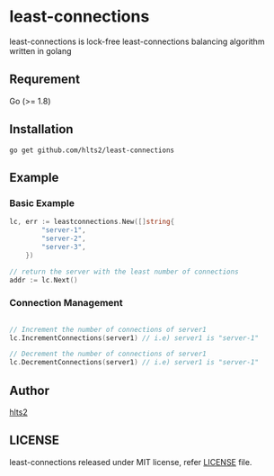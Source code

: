 # least-connections
least-connections is lock-free least-connections balancing algorithm written in golang

## Requrement

Go (>= 1.8)

## Installation

```shell
go get github.com/hlts2/least-connections
```

## Example

### Basic Example
```go
lc, err := leastconnections.New([]string{
		"server-1",
		"server-2",
		"server-3",
    })

// return the server with the least number of connections
addr := lc.Next()

```

### Connection Management
```go

// Increment the number of connections of server1
lc.IncrementConnections(server1) // i.e) server1 is "server-1"

// Decrement the number of connections of server1
lc.DecrementConnections(server1) // i.e) server1 is "server-1"

```

## Author
[hlts2](https://github.com/hlts2)

## LICENSE
least-connections released under MIT license, refer [LICENSE](https://github.com/hlts2/least-connections/blob/master/LICENSE) file.
